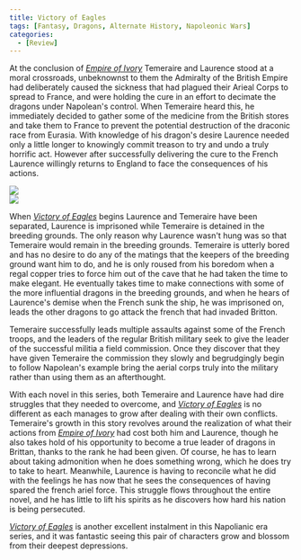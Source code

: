 ```yaml
---
title: Victory of Eagles
tags: [Fantasy, Dragons, Alternate History, Napoleonic Wars]
categories:
  - [Review]
---
```

At the conclusion of [_Empire of Ivory_](https://www.amazon.com/gp/product/0345496876/ref=as_li_tl?ie=UTF8&tag=mysite009e-20&camp=1789&creative=9325&linkCode=as2&creativeASIN=0345496876&linkId=51d53e24e9d2eee4cfd359b83f4953c2) Temeraire and Laurence stood at a moral crossroads, unbeknownst to them the Admiralty of the British Empire had deliberately caused the sickness that had plagued their Arieal Corps to spread to France, and were holding the cure in an effort to decimate the dragons under Napolean's control.  When Temeraire heard this, he immediately decided to gather some of the medicine from the British stores and take them to France to prevent the potential destruction of the draconic race from Eurasia.  With knowledge of his dragon's desire Laurence needed only a little longer to knowingly commit treason to try and undo a truly horrific act.  However after successfully delivering the cure to the French Laurence willingly returns to England to face the consequences of his actions.<!-- more --><div class="embedded-image-left">![](./)</div><div class="embedded-image-right">![](./)</div>

When [_Victory of Eagles_](https://www.amazon.com/gp/product/0345512251/ref=as_li_tl?ie=UTF8&tag=mysite009e-20&camp=1789&creative=9325&linkCode=as2&creativeASIN=0345512251&linkId=9590cc4ef3bba5d47a7412e38a64efd7) begins Laurence and Temeraire have been separated, Laurence is imprisoned while Temeraire is detained in the breeding grounds.  The only reason why Laurence wasn't hung was so that Temeraire would remain in the breeding grounds.  Temeraire is utterly bored and has no desire to do any of the matings that the keepers of the breeding ground want him to do, and he is only roused from his boredom when a regal copper tries to force him out of the cave that he had taken the time to make elegant.  He eventually takes time to make connections with some of the more influential dragons in the breeding grounds, and when he hears of Laurence's demise when the French sunk the ship, he was imprisoned on, leads the other dragons to go attack the french that had invaded Britton.

Temeraire successfully leads multiple assaults against some of the French troops, and the leaders of the regular British military seek to give the leader of the successful militia a field commission.  Once they discover that they have given Temeraire the commission they slowly and begrudgingly begin to follow Napolean's example bring the aerial corps truly into the military rather than using them as an afterthought.  

With each novel in this series, both Temeraire and Laurence have had dire struggles that they needed to overcome, and [_Victory of Eagles_](https://www.amazon.com/gp/product/0345512251/ref=as_li_tl?ie=UTF8&tag=mysite009e-20&camp=1789&creative=9325&linkCode=as2&creativeASIN=0345512251&linkId=9590cc4ef3bba5d47a7412e38a64efd7) is no different as each manages to grow after dealing with their own conflicts.  Temeraire's growth in this story revolves around the realization of what their actions from [_Empire of Ivory_](https://www.amazon.com/gp/product/0345496876/ref=as_li_tl?ie=UTF8&tag=mysite009e-20&camp=1789&creative=9325&linkCode=as2&creativeASIN=0345496876&linkId=51d53e24e9d2eee4cfd359b83f4953c2) had cost both him and Laurence, though he also takes hold of his opportunity to become a true leader of dragons in Brittan, thanks to the rank he had been given.  Of course, he has to learn about taking admonition when he does something wrong, which he does try to take to heart.  Meanwhile, Laurence is having to reconcile what he did with the feelings he has now that he sees the consequences of having spared the french ariel force.  This struggle flows throughout the entire novel, and he has little to lift his spirits as he discovers how hard his nation is being persecuted.

[_Victory of Eagles_](https://www.amazon.com/gp/product/0345512251/ref=as_li_tl?ie=UTF8&tag=mysite009e-20&camp=1789&creative=9325&linkCode=as2&creativeASIN=0345512251&linkId=9590cc4ef3bba5d47a7412e38a64efd7) is another excellent instalment in this Napolianic era series, and it was fantastic seeing this pair of characters grow and blossom from their deepest depressions.